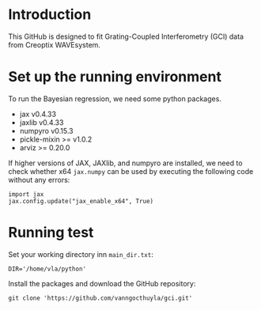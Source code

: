 # Introduction

This GitHub is designed to fit Grating-Coupled Interferometry (GCI) data from Creoptix WAVEsystem.

# Set up the running environment

To run the Bayesian regression, we need some python packages. 

  * jax v0.4.33
  * jaxlib v0.4.33
  * numpyro v0.15.3
  * pickle-mixin >= v1.0.2
  * arviz >= 0.20.0


If higher versions of JAX, JAXlib, and numpyro are installed, we need to check whether x64 `jax.numpy` can be used by executing the following code without any errors:

    import jax
    jax.config.update("jax_enable_x64", True)

# Running test

Set your working directory inn `main_dir.txt`:
    
    DIR='/home/vla/python'

Install the packages and download the GitHub repository:
    
    git clone 'https://github.com/vanngocthuyla/gci.git'
